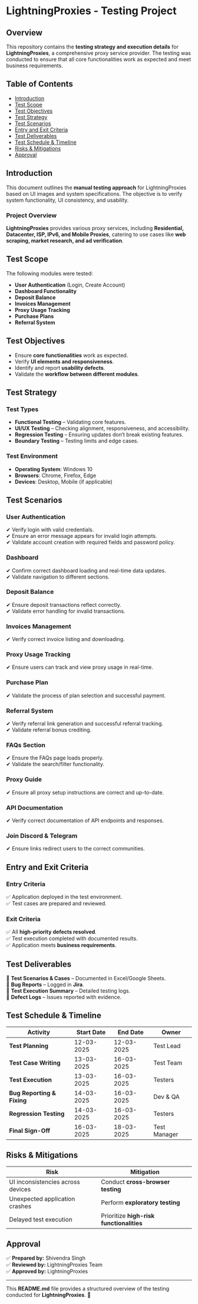 # LightningProxies - Testing Project

## Overview
This repository contains the **testing strategy and execution details** for **LightningProxies**, a comprehensive proxy service provider. The testing was conducted to ensure that all core functionalities work as expected and meet business requirements.

## Table of Contents
- [Introduction](#introduction)
- [Test Scope](#test-scope)
- [Test Objectives](#test-objectives)
- [Test Strategy](#test-strategy)
- [Test Scenarios](#test-scenarios)
- [Entry and Exit Criteria](#entry-and-exit-criteria)
- [Test Deliverables](#test-deliverables)
- [Test Schedule & Timeline](#test-schedule--timeline)
- [Risks & Mitigations](#risks--mitigations)
- [Approval](#approval)

## Introduction
This document outlines the **manual testing approach** for LightningProxies based on UI images and system specifications. The objective is to verify system functionality, UI consistency, and usability.

### Project Overview
**LightningProxies** provides various proxy services, including **Residential, Datacenter, ISP, IPv6, and Mobile Proxies**, catering to use cases like **web scraping, market research, and ad verification**.

## Test Scope
The following modules were tested:
- **User Authentication** (Login, Create Account)
- **Dashboard Functionality**
- **Deposit Balance**
- **Invoices Management**
- **Proxy Usage Tracking**
- **Purchase Plans**
- **Referral System**

## Test Objectives
- Ensure **core functionalities** work as expected.
- Verify **UI elements and responsiveness**.
- Identify and report **usability defects**.
- Validate the **workflow between different modules**.

## Test Strategy

### Test Types
- **Functional Testing** – Validating core features.
- **UI/UX Testing** – Checking alignment, responsiveness, and accessibility.
- **Regression Testing** – Ensuring updates don’t break existing features.
- **Boundary Testing** – Testing limits and edge cases.

### Test Environment
- **Operating System**: Windows 10
- **Browsers**: Chrome, Firefox, Edge
- **Devices**: Desktop, Mobile (if applicable)

## Test Scenarios

### User Authentication
✔ Verify login with valid credentials.  
✔ Ensure an error message appears for invalid login attempts.  
✔ Validate account creation with required fields and password policy.  

### Dashboard
✔ Confirm correct dashboard loading and real-time data updates.  
✔ Validate navigation to different sections.  

### Deposit Balance
✔ Ensure deposit transactions reflect correctly.  
✔ Validate error handling for invalid transactions.  

### Invoices Management
✔ Verify correct invoice listing and downloading.  

### Proxy Usage Tracking
✔ Ensure users can track and view proxy usage in real-time.  

### Purchase Plan
✔ Validate the process of plan selection and successful payment.  

### Referral System
✔ Verify referral link generation and successful referral tracking.  
✔ Validate referral bonus crediting.  

### FAQs Section
✔ Ensure the FAQs page loads properly.  
✔ Validate the search/filter functionality.  

### Proxy Guide
✔ Ensure all proxy setup instructions are correct and up-to-date.  

### API Documentation
✔ Verify correct documentation of API endpoints and responses.  

### Join Discord & Telegram
✔ Ensure links redirect users to the correct communities.  

## Entry and Exit Criteria

### Entry Criteria
✅ Application deployed in the test environment.  
✅ Test cases are prepared and reviewed.  

### Exit Criteria
✅ All **high-priority defects resolved**.  
✅ Test execution completed with documented results.  
✅ Application meets **business requirements**.  

## Test Deliverables
📌 **Test Scenarios & Cases** – Documented in Excel/Google Sheets.  
📌 **Bug Reports** – Logged in **Jira**.  
📌 **Test Execution Summary** – Detailed testing logs.  
📌 **Defect Logs** – Issues reported with evidence.  

## Test Schedule & Timeline

| **Activity**              | **Start Date**  | **End Date**   | **Owner**  |
|--------------------------|---------------|---------------|-----------|
| **Test Planning**        | 12-03-2025    | 12-03-2025    | Test Lead |
| **Test Case Writing**    | 13-03-2025    | 16-03-2025    | Test Team |
| **Test Execution**       | 13-03-2025    | 16-03-2025    | Testers   |
| **Bug Reporting & Fixing** | 14-03-2025    | 16-03-2025    | Dev & QA  |
| **Regression Testing**   | 14-03-2025    | 16-03-2025    | Testers   |
| **Final Sign-Off**       | 16-03-2025    | 18-03-2025    | Test Manager |

## Risks & Mitigations

| **Risk** | **Mitigation** |
|---------|--------------|
| UI inconsistencies across devices | Conduct **cross-browser testing** |
| Unexpected application crashes | Perform **exploratory testing** |
| Delayed test execution | Prioritize **high-risk functionalities** |

## Approval

✅ **Prepared by:** Shivendra Singh  
✅ **Reviewed by:** LightningProxies Team  
✅ **Approved by:** LightningProxies   

---

This **README.md** file provides a structured overview of the testing conducted for **LightningProxies**. 🚀
